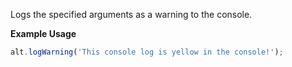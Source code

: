Logs the specified arguments as a warning to the console.

**Example Usage**

```js
alt.logWarning('This console log is yellow in the console!');
```
